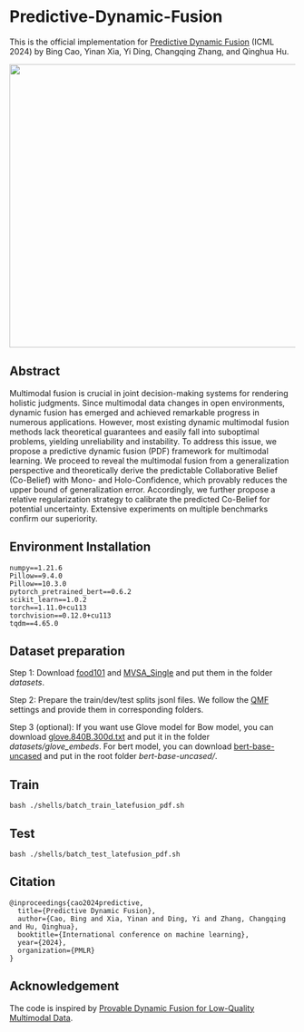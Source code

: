 # Predictive-Dynamic-Fusion
This is the official implementation for [Predictive Dynamic Fusion](https://arxiv.org/pdf/2406.04802) (ICML 2024) by Bing Cao, Yinan Xia, Yi Ding, Changqing Zhang, and Qinghua Hu.

<p align="center">
<img src="https://github.com/YinanXia2023/Predictive-Dynamic-Fusion/blob/main/frame.png" width="850" height="500">
</p>

## Abstract
Multimodal fusion is crucial in joint decision-making systems for rendering holistic judgments. Since multimodal data changes in open environments, dynamic fusion has emerged and achieved remarkable progress in numerous applications. However, most existing dynamic multimodal fusion methods lack theoretical guarantees and easily fall into suboptimal problems, yielding unreliability and instability. To address this issue, we propose a predictive dynamic fusion (PDF) framework for multimodal learning. We proceed to reveal the multimodal fusion from a generalization perspective and theoretically derive the predictable Collaborative Belief (Co-Belief) with Mono- and Holo-Confidence, which provably reduces the upper bound of generalization error. Accordingly, we further propose a relative regularization strategy to calibrate the predicted Co-Belief for potential uncertainty. Extensive experiments on multiple benchmarks confirm our superiority. 

## Environment Installation
```
numpy==1.21.6
Pillow==9.4.0
Pillow==10.3.0
pytorch_pretrained_bert==0.6.2
scikit_learn==1.0.2
torch==1.11.0+cu113
torchvision==0.12.0+cu113
tqdm==4.65.0
```
## Dataset preparation

  Step 1: Download [food101](https://www.kaggle.com/datasets/gianmarco96/upmcfood101) and [MVSA_Single](https://www.kaggle.com/datasets/vincemarcs/mvsasingle) and put them in the folder *datasets*.

  Step 2: Prepare the train/dev/test splits jsonl files. We follow the [QMF](https://github.com/QingyangZhang/QMF) settings and provide them in corresponding folders.

  Step 3 (optional): If you want use Glove model for Bow model, you can download [glove.840B.300d.txt](https://www.kaggle.com/datasets/takuok/glove840b300dtxt) and put it in the folder *datasets/glove_embeds*. For bert model, you can download [bert-base-uncased](https://huggingface.co/google-bert/bert-base-uncased) and put in the root folder *bert-base-uncased/*.


## Train
```
bash ./shells/batch_train_latefusion_pdf.sh
```

## Test
```
bash ./shells/batch_test_latefusion_pdf.sh
```

## Citation
```
@inproceedings{cao2024predictive,
  title={Predictive Dynamic Fusion},
  author={Cao, Bing and Xia, Yinan and Ding, Yi and Zhang, Changqing and Hu, Qinghua},
  booktitle={International conference on machine learning},
  year={2024},
  organization={PMLR}
}
```

## Acknowledgement
The code is inspired by [Provable Dynamic Fusion for Low-Quality Multimodal Data](https://github.com/QingyangZhang/QMF).
